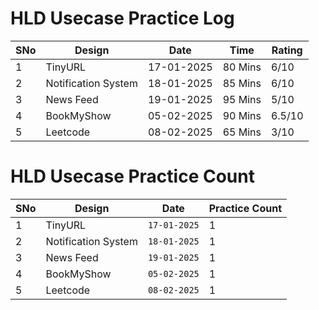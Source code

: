 
# HLD Usecase Practice Log

| SNo | Design | Date | Time | Rating |
|-----|--------|------|------|--------|
| 1 | TinyURL | 17-01-2025 | 80 Mins | 6/10 |
| 2 | Notification System | 18-01-2025 | 85 Mins | 6/10 |
| 3 | News Feed | 19-01-2025 | 95 Mins | 5/10 |
| 4 | BookMyShow | 05-02-2025 | 90 Mins | 6.5/10 |
| 5 | Leetcode | 08-02-2025 | 65 Mins | 3/10 |



# HLD Usecase Practice Count

| SNo | Design | Date | Practice Count |
|-----|--------|------|----------------|
| 1 | TinyURL | `17-01-2025` | 1 |
| 2 | Notification System | `18-01-2025` | 1 |
| 3 | News Feed | `19-01-2025` | 1 |
| 4 | BookMyShow | `05-02-2025` | 1 |
| 5 | Leetcode | `08-02-2025` | 1 |
